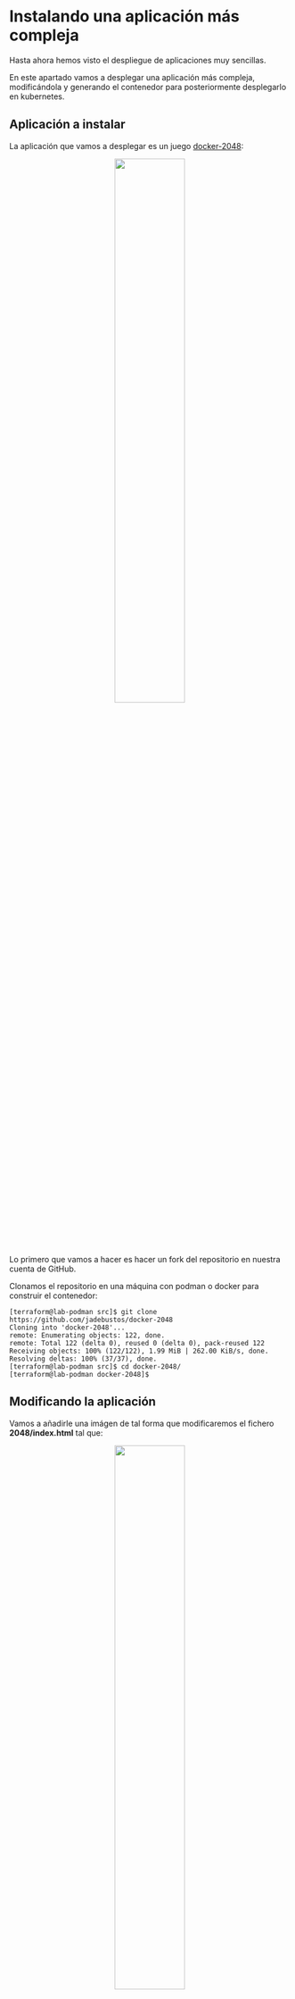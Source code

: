# Instalando una aplicación más compleja

Hasta ahora hemos visto el despliegue de aplicaciones muy sencillas.

En este apartado vamos a desplegar una aplicación más compleja, modificándola y generando el contenedor para posteriormente desplegarlo en kubernetes.

## Aplicación a instalar

La aplicación que vamos a desplegar es un juego [docker-2048](https://github.com/alexwhen/docker-2048):

<center><img src="../imgs/docker-2048.png" width="50%" height="50%"></center>

Lo primero que vamos a hacer es hacer un fork del repositorio en nuestra cuenta de GitHub.

Clonamos el repositorio en una máquina con podman o docker para construir el contenedor:

```console
[terraform@lab-podman src]$ git clone https://github.com/jadebustos/docker-2048
Cloning into 'docker-2048'...
remote: Enumerating objects: 122, done.
remote: Total 122 (delta 0), reused 0 (delta 0), pack-reused 122
Receiving objects: 100% (122/122), 1.99 MiB | 262.00 KiB/s, done.
Resolving deltas: 100% (37/37), done.
[terraform@lab-podman src]$ cd docker-2048/
[terraform@lab-podman docker-2048]$
```

## Modificando la aplicación

Vamos a añadirle una imágen de tal forma que modificaremos el fichero **2048/index.html** tal que:

<center><img src="../imgs/docker-2048-kubernetes.png" width="50%" height="50%"/></center>

Incluyendo la imagen que hayamos elegido en el directorio **2048/meta**.

Es necesario incluir estos cambios en el fichero Dockerfile. El Docker file original:

```dockerfile
FROM alpine:latest

MAINTAINER yourname <your@email> 

RUN apk --update add nginx

COPY 2048 /usr/share/nginx/html

EXPOSE 80

CMD ["nginx", "-g", "daemon off;"]
```

Como se copia todo el contenido del directorio 2048 automáticamente se copian las modificaciones que hemos hecho. Por lo tanto vamos a generar la imagen del contenedor:

```console
[terraform@lab-podman docker-2048]$ buildah bud -t 2048-game .
STEP 1: FROM alpine:latest
...
[terraform@lab-podman docker-2048]$ podman images
REPOSITORY                TAG     IMAGE ID      CREATED         SIZE
localhost/2048-game       latest  fd338acb5eb5  45 seconds ago  9.97 MB
docker.io/library/alpine  latest  e50c909a8df2  4 days ago      5.88 MB
[terraform@lab-podman docker-2048]$ 
```

> ![TIP](../imgs/tip-icon.png) Vamos a utilizar **podman** y **buildah**. Deberías probar a reproducir los pasos con **docker**.

Arrancamos el contenedor:

```console
[terraform@lab-podman docker-2048]$ podman run -d -p 8080:80 localhost/2048-game
15acafbc214b2440b0b4bedf5059182671ab6381bd4e5473cd3c62a88a65a379
[terraform@lab-podman docker-2048]$ podman ps
CONTAINER ID  IMAGE   COMMAND  CREATED  STATUS  PORTS   NAMES
[terraform@lab-podman docker-2048]$ podman ps -a
CONTAINER ID  IMAGE                COMMAND               CREATED        STATUS                    PORTS                 NAMES
15acafbc214b  localhost/2048-game  nginx -g daemon o...  7 seconds ago  Exited (1) 6 seconds ago  0.0.0.0:8080->80/tcp  cool_mestorf
[terraform@lab-podman docker-2048]$ 
```

El contenedor arranca y se para. Debería permanecer arrancado, veamos a ver si en los logs vemos alguna pista que nos indique que pudiera estar pasando:

```console
[terraform@lab-podman docker-2048]$ podman ps -a
CONTAINER ID  IMAGE                COMMAND               CREATED        STATUS                    PORTS                 NAMES
15acafbc214b  localhost/2048-game  nginx -g daemon o...  7 seconds ago  Exited (1) 6 seconds ago  0.0.0.0:8080->80/tcp  cool_mestorf
[terraform@lab-podman docker-2048]$ podman logs 15acafbc214b
nginx: [emerg] open() "/run/nginx/nginx.pid" failed (2: No such file or directory)
[terraform@lab-podman docker-2048]$ 
```

El problema es que no puede crear el fichero de pid para el proceso de nginx. Esto puede ser debido a dos cosas, a que no exista el directorio o a que no tenga permisos de escritura. Ejecutemos una shell en el contenedor:

```console
[terraform@lab-podman docker-2048]$ podman run -it -p 8080:80 localhost/2048-game /bin/ash
/ # ls -lh /run/nginx
ls: /run/nginx: No such file or directory
/ # 
```

> ![INFORMATION](../imgs/information-icon.png) Existen diferentes shell, las más utilizadas suelen ser **/bin/bash** o **/bin/sh** pero no necesariamente tienen que estar en la imagen del contenedor. En este caso la imagen del contenedor contiene **/bin/ash**.

No existe el directorio donde nginx tiene que crear el fichero para el pid. Por lo tanto vamos a crearlo en el Dockerfile y volvemos a crear la imagen. El Dockerfile quedará:

```dockerfile
FROM alpine:latest

MAINTAINER yourname <your@email> 

RUN apk --update add nginx
RUN mkdir /run/nginx

COPY 2048 /usr/share/nginx/html

EXPOSE 80

CMD ["nginx", "-g", "daemon off;"]
```

Volvemos a construir la imagen del contenedor y lo arrancamos:

```console
[terraform@lab-podman docker-2048]$ buildah bud -t 2048-game .
...
[terraform@lab-podman docker-2048]$ podman run -d -p 8080:80 localhost/2048-game
ac2390cf18ef38c1ce77eed499b6839e623bdcf149251d572b121627ac45d4ac
[terraform@lab-podman docker-2048]$ podman ps
CONTAINER ID  IMAGE   COMMAND  CREATED  STATUS  PORTS   NAMES
ac2390cf18ef  localhost/2048-game  nginx -g daemon o...  18 seconds ago  Up 16 seconds ago  0.0.0.0:8080->80/tcp  silly_jennings
[terraform@lab-podman docker-2048]$ 
```
La imagen del contenedor ya arranca.

Vamos a arrancar un navegador y acceder a la aplicación para comprobar que funciona correctamente:

Nos conectamos con un navegador:

<center><img src="../imgs/docker-2048-nginx-404.png" width="90%" height="90%"/></center>

> ![TIP](../imgs/tip-icon.png) Tendrás que abrir el puerto en el firewall para poder acceder:
> ```console 
> [root@lab-podman ~]# firewall-cmd --permanent --add-port=8080/tcp
> success
> [root@lab-podman ~]# firewall-cmd --reload
> success
> [root@lab-podman ~]# 
> ```

Vemos que la aplicación no se muestra, luego hay algún error. Por el Dockerfile vemos que la aplicación se copia al directorio **/usr/share/nginx/html**, vamos a ver si en los logs se muestra algo:

```console
[terraform@lab-podman docker-2048]$ podman ps
CONTAINER ID  IMAGE                COMMAND               CREATED         STATUS             PORTS                 NAMES
ac2390cf18ef  localhost/2048-game  nginx -g daemon o...  14 minutes ago  Up 14 minutes ago  0.0.0.0:8080->80/tcp  silly_jennings
[terraform@lab-podman docker-2048]$ podman logs ac2390cf18ef
[terraform@lab-podman docker-2048]$ 
```

Como no vemos nada nos conectamos al contenedor:

```console
[terraform@lab-podman docker-2048]$ podman exec -it ac2390cf18ef /bin/ash
/ # ps ax
PID   USER     TIME  COMMAND
    1 root      0:00 nginx: master process nginx -g daemon off;
    6 nginx     0:00 nginx: worker process
    7 nginx     0:00 nginx: worker process
    8 root      0:00 /bin/ash
   14 root      0:00 ps ax
/ # ls -lh /usr/share/nginx/
total 4K     
drwxr-xr-x    5 root     root         118 Feb  2 18:46 html
-rw-r--r--    1 root     root         342 Jan  7 22:53 http-default_server.conf
/ # ls -lh /usr/share/nginx/html/
total 20K    
-rw-rw-r--    1 root     root        1.9K Feb  2 16:43 CONTRIBUTING.md
-rw-rw-r--    1 root     root        4.2K Feb  2 16:43 favicon.ico
-rw-rw-r--    1 root     root        4.1K Feb  2 17:05 index.html
drwxrwxr-x    2 root     root         252 Feb  2 16:43 js
drwxrwxr-x    2 root     root         147 Feb  2 17:05 meta
drwxrwxr-x    3 root     root          72 Feb  2 16:43 style
/ #
```

La aplicacion se encuentra en el directorio correcto, **nginx** está arrancado como root y por los permisos sobre los directorios **nginx** puede acceder al contenido sin embargo no está encontrando la aplicación para servirla. Vamos a comprobar la configuración de **nginx**:

```console
/ # nginx -t
nginx: the configuration file /etc/nginx/nginx.conf syntax is ok
nginx: configuration file /etc/nginx/nginx.conf test is successful
/ # nginx -V
nginx version: nginx/1.18.0
built with OpenSSL 1.1.1i  8 Dec 2020
TLS SNI support enabled
configure arguments: --prefix=/var/lib/nginx --sbin-path=/usr/sbin/nginx --modules-path=/usr/lib/nginx/modules --conf-path=/etc/nginx/nginx.conf --pid-path=/run/nginx/nginx.pid --lock-path=/run/nginx/nginx.lock --http-client-body-temp-path=/var/lib/nginx/tmp/client_body --http-proxy-temp-path=/var/lib/nginx/tmp/proxy --http-fastcgi-temp-path=/var/lib/nginx/tmp/fastcgi --http-uwsgi-temp-path=/var/lib/nginx/tmp/uwsgi --http-scgi-temp-path=/var/lib/nginx/tmp/scgi --with-perl_modules_path=/usr/lib/perl5/vendor_perl --user=nginx --group=nginx --with-threads --with-file-aio --with-http_ssl_module --with-http_v2_module --with-http_realip_module --with-http_addition_module --with-http_xslt_module=dynamic --with-http_image_filter_module=dynamic --with-http_geoip_module=dynamic --with-http_sub_module --with-http_dav_module --with-http_flv_module --with-http_mp4_module --with-http_gunzip_module --with-http_gzip_static_module --with-http_auth_request_module --with-http_random_index_module --with-http_secure_link_module --with-http_degradation_module --with-http_slice_module --with-http_stub_status_module --with-http_perl_module=dynamic --with-mail=dynamic --with-mail_ssl_module --with-stream=dynamic --with-stream_ssl_module --with-stream_realip_module --with-stream_geoip_module=dynamic --with-stream_ssl_preread_module --add-dynamic-module=/home/buildozer/aports/main/nginx/src/njs-0.5.0/nginx --add-dynamic-module=/home/buildozer/aports/main/nginx/src/ngx_devel_kit-0.3.1/ --add-dynamic-module=/home/buildozer/aports/main/nginx/src/ngx_brotli-1.0.0rc/ --add-dynamic-module=/home/buildozer/aports/main/nginx/src/ngx_cache_purge-2.5.1/ --add-dynamic-module=/home/buildozer/aports/main/nginx/src/nginx-dav-ext-module-3.0.0/ --add-dynamic-module=/home/buildozer/aports/main/nginx/src/echo-nginx-module-0.62/ --add-dynamic-module=/home/buildozer/aports/main/nginx/src/encrypted-session-nginx-module-0.08/ --add-dynamic-module=/home/buildozer/aports/main/nginx/src/ngx-fancyindex-0.5.1/ --add-dynamic-module=/home/buildozer/aports/main/nginx/src/headers-more-nginx-module-0.33/ --add-dynamic-module=/home/buildozer/aports/main/nginx/src/lua-nginx-module-0.10.19/ --add-dynamic-module=/home/buildozer/aports/main/nginx/src/lua-upstream-nginx-module-0.07/ --add-dynamic-module=/home/buildozer/aports/main/nginx/src/nchan-1.2.7/ --add-dynamic-module=/home/buildozer/aports/main/nginx/src/nginx-http-shibboleth-2.0.1/ --add-dynamic-module=/home/buildozer/aports/main/nginx/src/redis2-nginx-module-0.15/ --add-dynamic-module=/home/buildozer/aports/main/nginx/src/set-misc-nginx-module-0.32/ --add-dynamic-module=/home/buildozer/aports/main/nginx/src/nginx-upload-progress-module-0.9.2/ --add-dynamic-module=/home/buildozer/aports/main/nginx/src/nginx-upstream-fair-0.1.3/ --add-dynamic-module=/home/buildozer/aports/main/nginx/src/nginx-rtmp-module-1.2.1/ --add-dynamic-module=/home/buildozer/aports/main/nginx/src/nginx-vod-module-1.27/ --add-dynamic-module=/home/buildozer/aports/main/nginx/src/ngx_http_geoip2_module-3.3/ --add-dynamic-module=/home/buildozer/aports/main/nginx/src/naxsi-1.3/naxsi_src --add-dynamic-module=/home/buildozer/aports/main/nginx/src/mod_zip-1.2.0/ --add-dynamic-module=/home/buildozer/aports/main/nginx/src/nginx-module-vts-0.1.18/ --add-dynamic-module=/home/buildozer/aports/main/nginx/src/traffic-accounting-nginx-module-2.0/ --add-dynamic-module=/home/buildozer/aports/main/nginx/src/ngx_http_untar_module-1.0/ --add-dynamic-module=/home/buildozer/aports/main/nginx/src/ngx_upstream_jdomain-1.1.5/ --add-dynamic-module=/home/buildozer/aports/main/nginx/src/nginx_cookie_flag_module-1.1.0/ --add-dynamic-module=/home/buildozer/aports/main/nginx/src/array-var-nginx-module-0.05/
/ # ls -lh /var/lib/
total 0      
drwxr-xr-x    2 root     root           6 Jan 28 21:51 apk
drwxr-xr-x    2 root     root           6 Jan 28 21:51 misc
drwxr-x---    4 nginx    nginx         17 Feb  2 18:46 nginx
drwxr-xr-x    2 root     root           6 Jan 28 21:51 udhcpd
/ # ls -lh /var/lib/nginx/
total 0      
drwxr-xr-x    2 root     root          40 Feb  2 18:46 html
lrwxrwxrwx    1 root     root          14 Feb  2 18:46 logs -> /var/log/nginx
lrwxrwxrwx    1 root     root          22 Feb  2 18:46 modules -> /usr/lib/nginx/modules
lrwxrwxrwx    1 root     root          10 Feb  2 18:46 run -> /run/nginx
drwx------    7 nginx    nginx         78 Feb  2 18:46 tmp
/ # 
```

+ Con **nginx -t** vemos que la sintaxis del fichero de configuración es la correcta.

+ Con **nginx -V** vemos la versión y las opciones de configuración.

Si nos fijamos vemos que **--prefix=/var/lib/nginx** esta opción de dice a **nginx** donde buscar las aplicaciones a servir, pero según el Dockerfile la aplicación la hemos copiado a **/usr/share/nginx/html** luego no está encontrando la aplicación.

Ya hemos encontrado dos fallos ¿El Dockerfile es erróneo? La respuesta es no. Si nos vamos al [repositorio de la aplicación](https://github.com/alexwhen/docker-2048) podemos ver que el fichero Dockefile fue modificado por última vez hace seis años. Y si vamos al [repositorio en Docker Hub](https://hub.docker.com/r/alexwhen/docker-2048) podemos ver que la imagen del contenedor publicada tiene también seis años.

Al construir la imagen se construye sobre la imagen **alpine:latest** que, obviamente, en seis años ha ido evolucionando. Entre otras cosas la versión de **ngnix** es diferente y por ese motivo nos hemos encontrado los problemas que hemos tenido.

Deberíamos comprobar la configuración de **nginx** para asegurarnos de que todo está bien, lo que vamos a hacer es incluir nuestro fichero de configuración de **nginx** y vamos a cambiar el directorio donde se copia la aplicación por el que tenemos configurado en la nueva versión de la configuración de **nginx**. El Dockerfile:

```dockerfile
FROM alpine:latest

MAINTAINER yourname <your@email> 

RUN apk --update add nginx
RUN mkdir /run/nginx

COPY 2048 /var/lib/nginx/html
COPY nginx.conf /etc/nginx

EXPOSE 80

CMD ["nginx", "-g", "daemon off;"]
```

El fichero de configuración de **nginx**:

```bash
worker_processes  1;
events {
    worker_connections  1024;
}
http {
    include /etc/nginx/mime.types;
    default_type  application/octet-stream;
    sendfile        on;
    keepalive_timeout  65;
    server {
        listen       80;
        server_name  localhost;
        location / {
            include /etc/nginx/mime.types;
            root   html;
            index  index.html index.htm;
        }
    }
}
```

Salimos del contenedor, lo destruimos. Creamos la nueva imagen e instanciamos un nuevo contenedor a partir de la imagen nueva:

```console
/ # exit
[terraform@lab-podman docker-2048]$ podman ps
CONTAINER ID  IMAGE                COMMAND               CREATED         STATUS             PORTS                 NAMES
ac2390cf18ef  localhost/2048-game  nginx -g daemon o...  35 minutes ago  Up 35 minutes ago  0.0.0.0:8080->80/tcp  silly_jennings
[terraform@lab-podman docker-2048]$ podman stop ac2390cf18ef
ac2390cf18ef38c1ce77eed499b6839e623bdcf149251d572b121627ac45d4ac
[terraform@lab-podman docker-2048]$ podman rm ac2390cf18ef
ac2390cf18ef38c1ce77eed499b6839e623bdcf149251d572b121627ac45d4ac
[terraform@lab-podman docker-2048]$ buildah bud -t 2048-game .
...
[terraform@lab-podman docker-2048]$ podman run -d -p 8080:80 localhost/2048-game
a097a4469c2342044e1916b8dbe5f743471cf3d2acd98e54220ac90572e41a09
[terraform@lab-podman docker-2048]$ podman ps
CONTAINER ID  IMAGE                COMMAND               CREATED         STATUS            PORTS                 NAMES
a097a4469c23  localhost/2048-game  nginx -g daemon o...  10 seconds ago  Up 9 seconds ago  0.0.0.0:8080->80/tcp  cool_carson
[terraform@lab-podman docker-2048]$ podman logs a097a4469c23
[terraform@lab-podman docker-2048]$ 
```

Nos conectamos con un navegador:

<center><img src="../imgs/docker-2048-podman-ok.png" width="90%" height="90%"/></center>

Vemos que la aplicación ya se está ejecutando en el contenedor.

## Subiendo la imagen del contenedor a un repositorio de imágenes

Ahora necesitaremos subir la imagen a un registry. Podemos utilizar [quay.io](https://quay.io) o [Docker Hub](https://hub.docker.com/). Con lo cual será necesario crear una cuenta en uno de estos dos repositorios (o cualquier otro que utilices) y crear un repositorio público llamado **2048-game**.

> ![INFORMATION](../imgs/information-icon.png) En Noviembre de 2020 Docker cambió la política de descargas con lo cual si realizamos descargas anónimas, sin autenticar, se puede llegar a bloquear la descarga durante un tiempo por exceder el ancho de banda. Mas información [aquí](https://www.docker.com/increase-rate-limits).

Nos autenticamos en el registry que vayamos a utilizar, tageamos la imagen y hacemos push para subirla al repositorio:

```console
[terraform@lab-podman docker-2048]$ podman images
REPOSITORY                TAG     IMAGE ID      CREATED         SIZE
localhost/2048-game       latest  5b926764e9f4  19 minutes ago  9.96 MB
<none>                    <none>  fd338acb5eb5  3 hours ago     9.97 MB
docker.io/library/alpine  latest  e50c909a8df2  4 days ago      5.88 MB
[terraform@lab-podman docker-2048]$ podman login quay.io
Username: rhte_2019
Password: 
Login Succeeded!
[terraform@lab-podman docker-2048]$ podman tag localhost/2048-game quay.io/rhte_2019/2048-game:latest
[terraform@lab-podman docker-2048]$ podman push quay.io/rhte_2019/2048-game:latest
...
[terraform@lab-podman docker-2048]$
```

Vamos a inspeccionar la imagen que hemos subido al repositorio:

```console
[terraform@lab-podman docker-2048]$ skopeo inspect docker://quay.io/rhte_2019/2048-game:latest
{
    "Name": "quay.io/rhte_2019/2048-game",
    "Tag": "latest",
    "Digest": "sha256:4bda9f6bc946ddedb3475d32c23ecaa11198a8a88390cbe5b6818dbc297f6f95",
    "RepoTags": [
        "latest"
    ],
    "Created": "2021-02-02T20:04:27.861187092Z",
    "DockerVersion": "",
    "Labels": {
        "io.buildah.version": "1.16.7"
    },
    "Architecture": "amd64",
    "Os": "linux",
    "Layers": [
        "sha256:083086456ea59f2d6308d4559d99f5d06e5a5a5135ab00c79d82e6cc8c5e8aa9",
        "sha256:a3ed95caeb02ffe68cdd9fd84406680ae93d633cb16422d00e8a7c22955b46d4",
        "sha256:a3ed95caeb02ffe68cdd9fd84406680ae93d633cb16422d00e8a7c22955b46d4",
        "sha256:a3ed95caeb02ffe68cdd9fd84406680ae93d633cb16422d00e8a7c22955b46d4",
        "sha256:a3ed95caeb02ffe68cdd9fd84406680ae93d633cb16422d00e8a7c22955b46d4",
        "sha256:a3ed95caeb02ffe68cdd9fd84406680ae93d633cb16422d00e8a7c22955b46d4",
        "sha256:a3ed95caeb02ffe68cdd9fd84406680ae93d633cb16422d00e8a7c22955b46d4",
        "sha256:a3ed95caeb02ffe68cdd9fd84406680ae93d633cb16422d00e8a7c22955b46d4",
        "sha256:2cced5bacba76414d6fc1b71585320e72847fc4d2ba0473a5e5c6d7b0b15b91c"
    ],
    "Env": [
        "PATH=/usr/local/sbin:/usr/local/bin:/usr/sbin:/usr/bin:/sbin:/bin"
    ]
}
[terraform@lab-podman docker-2048]$ 
```

Como la imagen está funcionando vamos a subir a git los cambios que hemos realizado:

```console
[terraform@lab-podman docker-2048]$ git status
On branch master
Your branch is up to date with 'origin/master'.

Changes not staged for commit:
  (use "git add <file>..." to update what will be committed)
  (use "git restore <file>..." to discard changes in working directory)
	modified:   2048/index.html
	modified:   Dockerfile

Untracked files:
  (use "git add <file>..." to include in what will be committed)
	2048/meta/kubernetes.png
	nginx.conf

no changes added to commit (use "git add" and/or "git commit -a")
[terraform@lab-podman docker-2048]$ git add .
[terraform@lab-podman docker-2048]$ git commit -m "personalización imagen"
[master 1a73fb7] personalización imagen
 Committer: terraform created user <terraform@lab-podman.frontend.lab>
 4 files changed, 23 insertions(+), 1 deletion(-)
 create mode 100644 2048/meta/kubernetes.png
 create mode 100644 nginx.conf
[terraform@lab-podman docker-2048]$ git push
Username for 'https://github.com': jadebustos
Password for 'https://jadebustos@github.com': 
Enumerating objects: 13, done.
Counting objects: 100% (13/13), done.
Delta compression using up to 2 threads
Compressing objects: 100% (8/8), done.
Writing objects: 100% (8/8), 18.34 KiB | 9.17 MiB/s, done.
Total 8 (delta 3), reused 0 (delta 0), pack-reused 0
remote: Resolving deltas: 100% (3/3), completed with 3 local objects.
To https://github.com/jadebustos/docker-2048
   c6795ee..1a73fb7  master -> master
[terraform@lab-podman docker-2048]$ 
```

## Desplegando la imagen en kubernetes

Crearemos un namespace para el despliegue de la aplicación tal y como hemos visto anteriormente:

```console
[kubeadmin@kubemaster game]$ kubectl create namespace game
namespace/game created
[kubeadmin@kubemaster game]$
```

El fichero para el deployment:

```yaml
apiVersion: apps/v1
kind: Deployment
metadata:
  name: game
  namespace: game
  labels:
    app: game
spec:
  replicas: 1
  selector:
    matchLabels:
      app: game
  template:
    metadata:
      labels:
        app: game
    spec:
      containers:
      - name: game
        image: quay.io/rhte_2019/2048-game:latest
        ports:
        - containerPort: 80
        readinessProbe:
          httpGet:
            path: /
            port: 80
          initialDelaySeconds: 5
          periodSeconds: 5
          successThreshold: 1
```

Como el **nginx** en la imagen que hemos creado arranca en el puerto 80 lo configuramos y también indicamos la imagen que tiene que descargarse [quay.io/rhte_2019/2048-game:latest](quay.io/rhte_2019/2048-game:latest).

Lo siguiente que vamos a crear es el servicio que creará el endpoint donde la aplicación será accesible internamente dentro de kubernetes:

```yaml
apiVersion: v1
kind: Service
metadata:
    name: game-service
    namespace: game
spec:
    selector:
      app: game
    ports:
    - name: http
      protocol: TCP
      port: 80
      targetPort: 80
```

**port** hace referencia al puerto donde escuchará el servicio y **targetPort** indica el puerto donde se encuentra la aplicación dentro del contenedor.

Ahora será necesario crear el ingress de la aplicación que lo que hará es crear una regla en el ingress controller para poder llegar al servicio publicado para acceder al contenedor:

```yaml
apiVersion: networking.k8s.io/v1
kind: Ingress
metadata:
  name: game
  namespace: game
  labels:
    app: game
      annotations:
      haproxy.org/path-rewrite: "/"
spec:
  rules:
  - host: game.bar
    http:
      paths:
      - path: /game
        pathType: "Prefix"
        backend:
          service:
            name: game-service
            port:
              number: 80
```

Donde **number** hace referencia al puerto del servicio.

Creamos la configuración en un ConfigMap:

```yaml
apiVersion: v1
kind: ConfigMap
metadata:
  name: haproxy-configmap
  namespace: game
data:
  servers-increment: "42"
  ssl-redirect: "OFF"
```

Incluimos todo en un único fichero de configuración:

```yaml
apiVersion: apps/v1
kind: Deployment
metadata:
  name: game
  namespace: game
  labels:
    app: game
spec:
  replicas: 1
  selector:
    matchLabels:
      app: game
  template:
    metadata:
      labels:
        app: game
    spec:
      containers:
      - name: game
        image: quay.io/rhte_2019/2048-game:latest
        ports:
        - containerPort: 80
        readinessProbe:
          httpGet:
            path: /
            port: 80
          initialDelaySeconds: 5
          periodSeconds: 5
          successThreshold: 1
---
apiVersion: v1
kind: Service
metadata:
    name: game-service
    namespace: game
spec:
    selector:
      app: game
    ports:
    - name: http
      protocol: TCP
      port: 80
      targetPort: 80
---
apiVersion: networking.k8s.io/v1
kind: Ingress
metadata:
  name: game
  namespace: game
  labels:
    app: game
      annotations:
      haproxy.org/path-rewrite: "/"
spec:
  rules:
  - host: game.bar
    http:
      paths:
      - path: /game
        pathType: "Prefix"
        backend:
          service:
            name: game-service
            port:
              number: 80
---
apiVersion: v1
kind: ConfigMap
metadata:
  name: haproxy-configmap
  namespace: game
data:
  servers-increment: "42"
  ssl-redirect: "OFF"
```

Y hacemos el despliegue:

```console
[kubeadmin@kubemaster 2048-game]$ kubectl apply -f game.yaml 
deployment.apps/game created
service/game-service created
ingress.networking.k8s.io/game created
configmap/haproxy-configmap created
[kubeadmin@kubemaster 2048-game]$ 
```

Comprobamos el puerto que está exponiendo el Ingress Controller:

```console
[kubeadmin@kubemaster 2048-game]$ kubectl get svc --namespace=haproxy-controller
NAME                      TYPE        CLUSTER-IP       EXTERNAL-IP   PORT(S)                                     AGE
haproxy-ingress           NodePort    10.103.225.131   <none>        80:30432/TCP,443:31967/TCP,1024:31588/TCP   8d
ingress-default-backend   ClusterIP   10.96.170.15     <none>        8080/TCP                                    8d
[kubeadmin@kubemaster 2048-game]$ kubectl get ingress --namespace=game
NAME   CLASS    HOSTS      ADDRESS   PORTS   AGE
game   <none>   game.bar             80      10m
[kubeadmin@kubemaster 2048-game]$ kubectl describe ingress game --namespace=game
Name:             game
Namespace:        game
Address:          
Default backend:  default-http-backend:80 (<error: endpoints "default-http-backend" not found>)
Rules:
  Host        Path  Backends
  ----        ----  --------
  game.bar    
              /game   game-service:80 (192.169.112.36:80)
Annotations:  haproxy.org/path-rewrite: /
Events:       <none>
[kubeadmin@kubemaster 2048-game]$ 
```

Luego para acceder a la aplicación lo haremos a través de **http://<span></span>game.bar:30432/game**:

<center><img src="../imgs/docker-2048-error-01.png" width="90%" height="90%"/></center>

La aplicación no está cargando, abrimos el depurador del navegador a ver que vemos:

<center><img src="../imgs/docker-2048-debug-01.png" width="90%" height="90%"/></center>

Podemos ver que la url a la que estamos accediendo es **http://<span></span>game.bar:30432/game** sin embargo en la pantalla de debug vemos que los elementos que no encuentra los está intentando descargar desde **http://<span></span>game.bar:30432/js/application.js**.

Esto es debido a que en el ingress le hemos especificado que la ruta de la aplicación es **http://<span></span>game.bar:30432/game** pero sin embargo en el código html la ruta que hemos especificado **/game** no se considera.

Para solucionar esto hay varias alternativas:

+ Añadir variables de entorno en el yaml indicando la ruta y hacer que al arrancar el contenedor se modifique el código html para contemplar la ruta. La definición del deployment sería:

  ```yaml
  apiVersion: apps/v1
  kind: Deployment
  metadata:
    name: game
    namespace: game
    labels:
      app: game
  spec:
    replicas: 1
    selector:
      matchLabels:
        app: game
    template:
      metadata:
        labels:
          app: game
      spec:
        containers:
        - name: game
          image: quay.io/rhte_2019/2048-game:latest
          env:
          - name: ROUTE_PATH
            value: "game"
          ports:
          - containerPort: 80
          readinessProbe:
            httpGet:
              path: /
              port: 80
            initialDelaySeconds: 5
            periodSeconds: 5
            successThreshold: 1
  ```
  Luego habría que modificar el código html para que el script de arranque modificará el código html cogiendo el valor de la variable de entorno **ROUTE_PATH**.

+ Eliminar la ruta **/game** en el Ingress. La definición del Ingress de la aplicación sería:

  ```yaml
  apiVersion: networking.k8s.io/v1
  kind: Ingress
  metadata:
    name: game
    namespace: game
    labels:
      app: game
    annotations:
      haproxy.org/path-rewrite: "/"
  spec:
    rules:
    - host: game.bar
      http:
        paths:  
        - path: /
          pathType: "Prefix"
          backend:
            service:
              name: game-service
              port:
                number: 80
  ```

Vamos a utilizar esta última solución. Modificamos el Ingress de la aplicación, borramos el despliegue anterior y lo lanzamos:

```console
[kubeadmin@kubemaster 2048-game]$ kubectl delete namespace game
namespace "game" deleted
[kubeadmin@kubemaster 2048-game]$ kubectl create namespace game
namespace/game created
[kubeadmin@kubemaster 2048-game]$ kubectl apply -f game.yaml 
deployment.apps/game created
service/game-service created
ingress.networking.k8s.io/game created
configmap/haproxy-configmap created
[kubeadmin@kubemaster 2048-game]$ 
```

Accedemos con el navegador:

<center><img src="../imgs/docker-2048-error-02.png" width="90%" height="90%"/></center>

Seguimos teniendo el mismo problema. La aplicación no está cargando, abrimos el depurador del navegador a ver que vemos:

<center><img src="../imgs/docker-2048-debug-02.png" width="90%" height="90%"/></center>

Ahora vemos errores diferentes:

> The script from “http://<span></span>game.bar:30432/js/bind_polyfill.js” was loaded even though its MIME type (“text/html”) is not a valid JavaScript MIME type.
>
> Uncaught SyntaxError: expected expression, got '<'

Parece que no tiene problemas en descargarse el fichero de javasript pero el tipo MIME no es el correcto. Vamos a comprobar el comportamiento atacando al Ingress Controller:

```console
[kubeadmin@kubemaster 2048-game]$ curl -I -H 'Host: game.bar' 'http://192.168.1.110:30432/js/bind_polyfill.js'
HTTP/1.1 200 OK
server: nginx/1.18.0
date: Tue, 02 Feb 2021 23:56:22 GMT
content-type: text/html
content-length: 4069
last-modified: Tue, 02 Feb 2021 20:09:38 GMT
etag: "6019b182-fe5"
accept-ranges: bytes

[kubeadmin@kubemaster 2048-game]$ 
```

Efectivamente, vemos que se descarga bien, pero el tipo MIME debería ser **application/javascript**.

Vamos a atacar al endpoint interno a ver cual es el resultado:

```console
[kubeadmin@kubemaster 2048-game]$ kubectl describe ingress game --namespace=game
Name:             game
Namespace:        game
Address:          
Default backend:  default-http-backend:80 (<error: endpoints "default-http-backend" not found>)
Rules:
  Host        Path  Backends
  ----        ----  --------
  game.bar    
              /   game-service:80 (192.169.112.37:80)
Annotations:  haproxy.org/path-rewrite: /
Events:       <none>
[kubeadmin@kubemaster 2048-game]$ curl -I -H 'Host: game.bar' 'http://192.169.112.37:80/js/bind_polyfill.js'
HTTP/1.1 200 OK
Server: nginx/1.18.0
Date: Tue, 02 Feb 2021 23:58:23 GMT
Content-Type: application/javascript
Content-Length: 220
Last-Modified: Tue, 02 Feb 2021 16:43:58 GMT
Connection: keep-alive
ETag: "6019814e-dc"
Accept-Ranges: bytes

[kubeadmin@kubemaster 2048-game]$ 
```

Vemos que, sin embargo, desde el enpoint interno el tipo MIME es el correcto. Luego en el Ingress Controller parece que se están resescribiendo las cabeceras.

Vamos a conectarlos al Ingress Controller y ver la configuración para comprobar si hay alguna directiva que reescriba o fuerce las cabeceras:

```console
[kubeadmin@kubemaster 2048-game]$ kubectl exec --stdin --tty haproxy-ingress-67f7c8b555-j7qdp --namespace=haproxy-controller -- /bin/sh
/ $ cat /etc/haproxy/haproxy.cfg | grep -i header
  http-request set-header X-Forwarded-Proto https
/ $ cat /etc/haproxy/haproxy.cfg | grep -i mime
/ $ 
```

A priori no las hay. Podemos editar el fichero y revisarlo en detalle.

Si vamos a la definición del ingress de la aplicación:

```yaml
apiVersion: networking.k8s.io/v1
kind: Ingress
metadata:
  name: game
  namespace: game
  labels:
    app: game
  annotations:
    haproxy.org/path-rewrite: "/"
spec:
  rules:
  - host: game.bar
    http:
      paths:
      - path: /
        pathType: "Prefix"
        backend:
          service:
            name: game-service
            port:
              number: 80
```

Vemos que tenemos un rewrite, [path-rewrite](https://www.haproxy.com/documentation/kubernetes/1.4.5/configuration/ingress/), que reescribe la URL. Como es la única reescritura que hemos encontrado vamos a probar a eliminarla y relanzar el despliegue utilizando [game.yaml](2048-game/game.yaml):

```console
[kubeadmin@kubemaster 2048-game]$ kubectl delete namespace game
namespace "game" deleted
[kubeadmin@kubemaster 2048-game]$ kubectl create namespace game
namespace/game created
[kubeadmin@kubemaster 2048-game]$ kubectl apply -f game.yaml 
deployment.apps/game created
service/game-service created
ingress.networking.k8s.io/game created
configmap/haproxy-configmap created
[kubeadmin@kubemaster 2048-game]$ 
```

> ![INFORMATION](../imgs/information-icon.png) [Annotations](https://kubernetes.io/es/docs/concepts/overview/working-with-objects/annotations/)

> ![INFORMATION](../imgs/information-icon.png) [Utilizando Annotations en el Ingress Controller](https://www.haproxy.com/documentation/kubernetes/1.4.5/configuration/ingress/)

Ataquemos al Ingress Controller y al enpoint interno a ver si hay cambios:

```console
[kubeadmin@kubemaster 2048-game]$ curl -I -H 'Host: game.bar' 'http://192.168.1.110:30432/js/bind_polyfill.js'
HTTP/1.1 200 OK
server: nginx/1.18.0
date: Wed, 03 Feb 2021 00:07:07 GMT
content-type: application/javascript
content-length: 220
last-modified: Tue, 02 Feb 2021 16:43:58 GMT
etag: "6019814e-dc"
accept-ranges: bytes

[kubeadmin@kubemaster 2048-game]$ kubectl describe ep game-service --namespace=game
Name:         game-service
Namespace:    game
Labels:       <none>
Annotations:  endpoints.kubernetes.io/last-change-trigger-time: 2021-02-03T00:06:54Z
Subsets:
  Addresses:          192.169.112.38
  NotReadyAddresses:  <none>
  Ports:
    Name  Port  Protocol
    ----  ----  --------
    http  80    TCP

Events:  <none>
[kubeadmin@kubemaster 2048-game]$ curl -I -H 'Host: game.bar' 'http://192.169.112.38:80/js/bind_polyfill.js'
HTTP/1.1 200 OK
Server: nginx/1.18.0
Date: Wed, 03 Feb 2021 00:08:51 GMT
Content-Type: application/javascript
Content-Length: 220
Last-Modified: Tue, 02 Feb 2021 16:43:58 GMT
Connection: keep-alive
ETag: "6019814e-dc"
Accept-Ranges: bytes

[kubeadmin@kubemaster 2048-game]$ 
```

Esta vez vemos que los tipos MIME si son correctos. Probemos a conectarnos con el navegador:

<center><img src="../imgs/docker-2048-kubernetes-ok.png" width="90%" height="90%"/></center>

La aplicación carga correctamente, probamos a jugar unas partidas y vemos que ya funciona correctamente.

## Conclusiones

Hemos desplegado una aplicación a sabiendas de que daría problemas para ilustrar no solo algunos de los problemas que nos podemos encontrar:

+ La imagen base ha cambiado y los cambios generan problemas que hay que depurar.
+ Problemas con la carga de elementos debido a problemas de rutas.
+ Reescritura de cabeceras.

También se ha visto como realizar un troubleshooting según se han ido encontrando los problemas.

